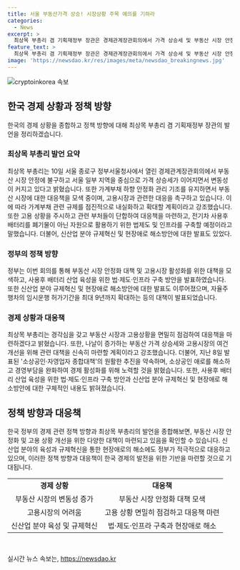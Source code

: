 ```yaml
---
title: 서울 부동산가격 상승! 시장상황 주목 예의를 기하라
categories:
  - News
excerpt: >
  최상목 부총리 겸 기획재정부 장관은 경제관계장관회의에서 가격 상승세 및 부동산 시장 안정 등에 대해 발언했다. 또한, 가계부채 안정화 대책과 고용시장 상황 등에 대한 정부의 대응 방안을 설명했으며, 사용후 배터리 산업 육성과 신산업 분야 규제혁신 등에 대한 계획을 발표했다. 또한, 전주기 이력정보 공유 시스템과 디지털 전광판 설치 확대 등에 대한 구체적인 내용도 언급했다.
feature_text: >
  최상목 부총리 겸 기획재정부 장관은 경제관계장관회의에서 가격 상승세 및 부동산 시장 안정 등에 대해 발언했다. 또한, 가계부채 안정화 대책과 고용시장 상황 등에 대한 정부의 대응 방안을 설명했으며, 사용후 배터리 산업 육성과 신산업 분야 규제혁신 등에 대한 계획을 발표했다. 또한, 전주기 이력정보 공유 시스템과 디지털 전광판 설치 확대 등에 대한 구체적인 내용도 언급했다.
image: 'https://newsdao.kr/res/images/meta/newsdao_breakingnews.jpg'
---
```


<p><img src="https://newsdao.kr/res/images/meta/newsdao_breakingnews.jpg" alt="cryptoinkorea 속보" /></p>

<h2 data-ke-size="size26">한국 경제 상황과 정책 방향</h2>

<p data-ke-size="size16">한국의 경제 상황을 종합하고 정책 방향에 대해 최상목 부총리 겸 기획재정부 장관의 발언을 정리하겠습니다.</p>

<h3>최상목 부총리 발언 요약</h3>

<p data-ke-size="size16">최상목 부총리는 10일 서울 종로구 정부서울청사에서 열린 경제관계장관회의에서 부동산 시장 안정에 불구하고 서울 일부 지역을 중심으로 가격 상승세가 이어지면서 변동성이 커지고 있다고 밝혔습니다. 또한 가계부채 하향 안정화 관리 기조를 유지하면서 부동산 시장에 대한 대응책을 모색 중이며, 고용시장과 관련한 대응을 촉구하고 있습니다. 이에 따라 가계부채 관련 규제를 점진적으로 내실화하고 확대할 계획이라고 강조했습니다. 또한 고용 상황을 주시하고 관련 부처들이 단합하여 대응책을 마련하고, 전기차 사용후 배터리를 폐기물이 아닌 자원으로 활용하기 위한 법제도 및 인프라를 구축할 예정이라고 말했습니다. 더불어, 신산업 분야 규제혁신 및 현장애로 해소방안에 대한 발표도 있었다.</p>

<h3>정부의 정책 방향</h3>

<p data-ke-size="size16">정부는 이번 회의를 통해 부동산 시장 안정화 대책 및 고용시장 활성화를 위한 대책을 모색하고, 사용후 배터리 산업 육성을 위한 법·제도·인프라 구축 방안을 발표하였습니다. 또한 신산업 분야 규제혁신 및 현장애로 해소방안에 대한 발표도 이루어졌으며, 자율주행차의 임시운행 허가기간을 최대 9년까지 확대하는 등의 대책이 발표되었습니다.</p>

<h3>경제 상황과 대응책</h3>

<p data-ke-size="size16">최상목 부총리는 경각심을 갖고 부동산 시장과 고용상황을 면밀히 점검하여 대응책을 마련하겠다고 밝혔습니다. 또한, 나날이 증가하는 부동산 가격 상승세와 고용시장의 여건 개선을 위해 관련 대책을 신속히 마련할 계획이라고 강조했습니다. 더불어, 지난 8일 발표된 '소상공인·자영업자 종합대책'의 원활한 추진을 약속하며, 소상공인 애로를 해소하고 경영부담을 완화하여 경제 활성화를 위해 노력할 것을 밝혔습니다. 또한, 사용후 배터리 산업 육성을 위한 법·제도·인프라 구축 방안과 신산업 분야 규제혁신 및 현장애로 해소방안에 대한 구체적인 내용도 밝혀졌습니다.</p>

<h2 data-ke-size="size26">정책 방향과 대응책</h2>

<p data-ke-size="size16">한국 정부의 경제 관련 정책 방향과 최상목 부총리의 발언을 종합해보면, 부동산 시장 안정화 및 고용 상황 개선을 위한 다양한 대책이 마련되고 있음을 확인할 수 있습니다. 신산업 분야의 육성과 규제혁신을 통한 현장애로의 해소에도 정부가 적극적으로 대응하고 있으며, 이러한 정책 방향과 대응책이 한국 경제의 발전을 위한 기반을 마련할 것으로 기대됩니다.</p>

<table>
    <tr>
        <td style="text-align: center; height: 17px;"><b>경제 상황</b></td>
        <td style="text-align: center; height: 17px;"><b>대응책</b></td>
    </tr>
    <tr>
        <td style="text-align: center; height: 17px;">부동산 시장의 변동성 증가</td>
        <td style="text-align: center; height: 17px;">부동산 시장 안정화 대책 모색</td>
    </tr>
    <tr>
        <td style="text-align: center; height: 17px;">고용시장의 어려움</td>
        <td style="text-align: center; height: 17px;">고용 상황 면밀히 점검하고 대응책 마련</td>
    </tr>
    <tr>
        <td style="text-align: center; height: 17px;">신산업 분야 육성 및 규제혁신</td>
        <td style="text-align: center; height: 17px;">법·제도·인프라 구축과 현장애로 해소</td>
    </tr>
</table>

<p data-ke-size="size16">&nbsp;</p>
실시간 뉴스 속보는, <a href="https://newsdao.kr" rel="dofollow">https://newsdao.kr</a>



